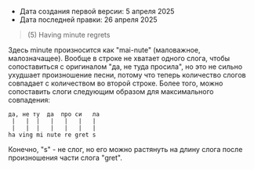 * Дата создания первой версии: 5 апреля 2025
* Дата последней правки: 26 апреля 2025

> (5) Having minute regrets

Здесь minute произносится как "mai-nute" (маловажное, малозначащее). Вообще в строке не хватает одного слога, чтобы сопоставиться с оригиналом "да, не туда просила", но это не сильно ухудшает произношение песни, потому что теперь количество слогов совпадает с количеством во второй строке. Более того, можно сопоставить слоги следующим образом для максимального совпадения:
```
да, не ту  да  про си   ла
 |   |  |   |   |   |   |
 |   |  |   |   |   |   |
ha ving mi nute re gret s
```
Конечно, "s" - не слог, но его можно растянуть на длину слога после произношения части слога "gret".